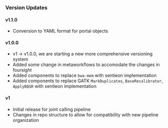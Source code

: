 ### Version Updates

#### v1.1.0
* Conversion to YAML format for portal objects

#### v1.0.0
* v1 -> v1.0.0, we are starting a new more comprehensive versioning system
* Added some change in metaworkflows to accomodate the changes in foursight
* Added components to replace `bwa-mem` with sentieon implementation
* Added components to replace GATK `MarkDuplicates`, `BaseRecalibrator`, `ApplyBQSR` with sentieon implementation

#### v1
* Initial release for joint calling pipeline
* Changes in repo structure to allow for compatibility with new pipeline organization
